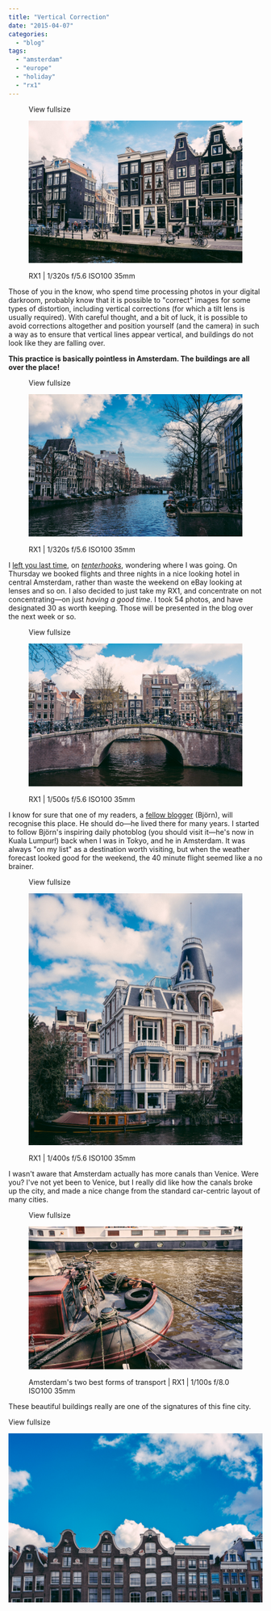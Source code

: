 ```yaml
---
title: "Vertical Correction"
date: "2015-04-07"
categories: 
  - "blog"
tags: 
  - "amsterdam"
  - "europe"
  - "holiday"
  - "rx1"
---
```


<figure>

View fullsize

![RX1 | 1/320s f/5.6 ISO100 35mm](/assets/images/dc386-image-asset.jpeg)

<figcaption>



RX1 | 1/320s f/5.6 ISO100 35mm





</figcaption>



</figure>

Those of you in the know, who spend time processing photos in your digital darkroom, probably know that it is possible to "correct" images for some types of distortion, including vertical corrections (for which a tilt lens is usually required). With careful thought, and a bit of luck, it is possible to avoid corrections altogether and position yourself (and the camera) in such a way as to ensure that vertical lines appear vertical, and buildings do not look like they are falling over.

**This practice is basically pointless in Amsterdam. The buildings are all over the place!**

<figure>

View fullsize

![RX1 |&nbsp;1/320s f/5.6 ISO100 35mm](/assets/images/00787-20150405-_dsc3492-dsc-rx1.jpg)

<figcaption>



RX1 | 1/320s f/5.6 ISO100 35mm





</figcaption>



</figure>

I [left you last time](http://www.martinirwinphotography.com/myblog/2015/4/2/a-cure-for-gas), on [_tenterhooks_](http://en.wikipedia.org/wiki/Tenterhook), wondering where I was going. On Thursday we booked flights and three nights in a nice looking hotel in central Amsterdam, rather than waste the weekend on eBay looking at lenses and so on. I also decided to just take my RX1, and concentrate on not concentrating—on just _having a good time_. I took 54 photos, and have designated 30 as worth keeping. Those will be presented in the blog over the next week or so.

<figure>

View fullsize

![RX1 |&nbsp;1/500s f/5.6 ISO100 35mm&nbsp;](/assets/images/1eb98-image-asset.jpeg)

<figcaption>



RX1 | 1/500s f/5.6 ISO100 35mm 





</figcaption>



</figure>

I know for sure that one of my readers, a [fellow blogger](http://bmupix.com/) (Björn), will recognise this place. He should do—he lived there for many years. I started to follow Björn's inspiring daily photoblog (you should visit it—he's now in Kuala Lumpur!) back when I was in Tokyo, and he in Amsterdam. It was always "on my list" as a destination worth visiting, but when the weather forecast looked good for the weekend, the 40 minute flight seemed like a no brainer.

<figure>

View fullsize

![RX1 |&nbsp;1/400s f/5.6 ISO100 35mm&nbsp;](/assets/images/8fb12-image-asset.jpeg)

<figcaption>



RX1 | 1/400s f/5.6 ISO100 35mm 





</figcaption>



</figure>

I wasn't aware that Amsterdam actually has more canals than Venice. Were you? I've not yet been to Venice, but I really did like how the canals broke up the city, and made a nice change from the standard car-centric layout of many cities.

<figure>

View fullsize

![Amsterdam's two best forms of transport |&nbsp;RX1 |&nbsp;1/100s f/8.0 ISO100 35mm](/assets/images/0d52e-image-asset.jpeg)

<figcaption>



Amsterdam's two best forms of transport | RX1 | 1/100s f/8.0 ISO100 35mm





</figcaption>



</figure>

These beautiful buildings really are one of the signatures of this fine city.

View fullsize

![](/assets/images/4fd21-image-asset.jpeg)
